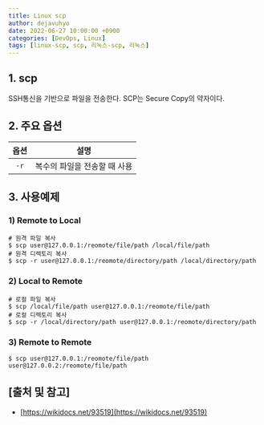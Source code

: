 ```yaml
---
title: Linux scp
author: dejavuhyo
date: 2022-06-27 10:00:00 +0900
categories: [DevOps, Linux]
tags: [linux-scp, scp, 리눅스-scp, 리눅스]
---
```


## 1. scp
SSH통신을 기반으로 파일을 전송한다. SCP는 Secure Copy의 약자이다.

## 2. 주요 옵션

| 옵션 | 설명 |
|:-----:|:-----:|
| `-r` | 복수의 파일을 전송할 때 사용 |

## 3. 사용예제

### 1) Remote to Local

```shell
# 원격 파일 복사
$ scp user@127.0.0.1:/reomote/file/path /local/file/path
# 원격 디렉토리 복사
$ scp -r user@127.0.0.1:/reomote/directory/path /local/directory/path
```

### 2) Local to Remote

```shell
# 로컬 파일 복사
$ scp /local/file/path user@127.0.0.1:/reomote/file/path
# 로컬 디렉토리 복사
$ scp -r /local/directory/path user@127.0.0.1:/reomote/directory/path
```

### 3) Remote to Remote

```shell
$ scp user@127.0.0.1:/reomote/file/path user@127.0.0.2:/reomote/file/path
```

## [출처 및 참고]
* [https://wikidocs.net/93519](https://wikidocs.net/93519)
